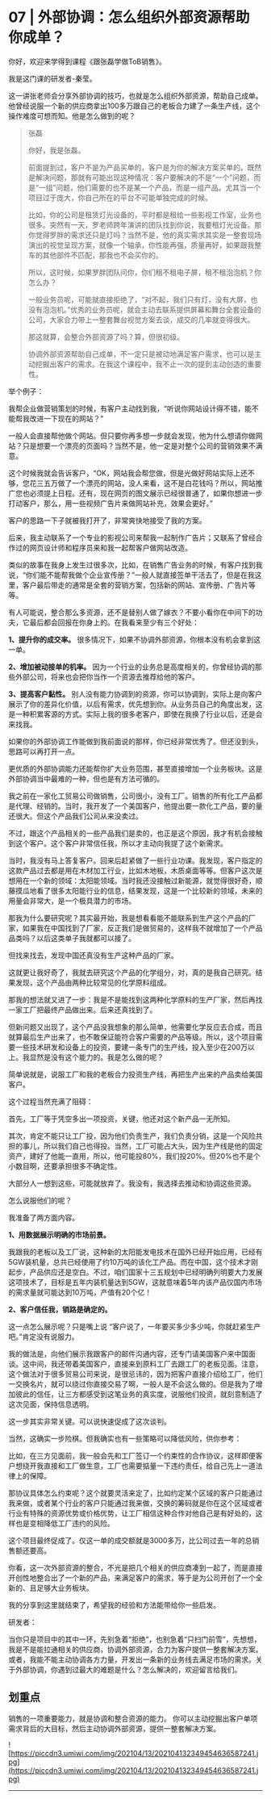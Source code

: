 # 07 | 外部协调：怎么组织外部资源帮助你成单？

你好，欢迎来学得到课程《跟张磊学做ToB销售》。

我是这门课的研发者-秦莹。

这一讲张老师会分享外部协调的技巧，也就是怎么组织外部资源，帮助自己成单。他曾经说服一个新的供应商拿出100多万跟自己的老板合力建了一条生产线，这个操作难度可想而知。他是怎么做到的呢？

> 张磊
> 
> 你好，我是张磊。
> 
> 前面提到过，客户不是为产品买单的，客户是为你的解决方案买单的。既然是解决问题，那就有可能出现这种情况：客户要解决的不是“一个”问题，而是“一组”问题，他们需要的也不是某一个产品，而是一组产品。尤其当一个项目过于庞大，你自己所在的平台不可能单独完成的时候。
> 
> 比如，你的公司是租赁灯光设备的，平时都是租给一些影视工作室，业务也很多。突然有一天，罗老师跨年演讲的团队找到你说，我要租灯光设备。那你觉得罗胖的需求还只是灯吗？当然不是，他的真实需求其实是一整套现场演出的视觉呈现方案，就像一个轴承，你性能再强，质量再好，如果跟我整车的其他部件不匹配，那我也不会买你的。
> 
> 所以，这时候，如果罗胖团队问你，你们租不租电子屏，租不租泡泡机？你怎么办？
> 
> 一般业务员呢，可能就直接拒绝了，“对不起，我们只有灯，没有大屏，也没有泡泡机。”优秀的业务员呢，就会主动去联系提供屏幕和舞台全套设备的公司，大家合力带上一整套舞台视觉方案去谈，成交的几率就变得很大。
> 
> 那这就算，会整合外部资源了吗？算，但很初级。
> 
> 协调外部资源帮助自己成单，不一定只是被动地满足客户需求，也可以是主动挖掘出客户的需求。在我这个课程中，我不止一次的提到主动创造的重要性。

举个例子：

我帮企业做营销策划的时候，有客户主动找到我，“听说你网站设计得不错，能不能帮我改进一下现在的网站？”

一般人会直接帮他做个网站。但只要你再多想一步就会发现，他为什么想请你做网站？只是想要一个漂亮的页面吗？当然不是，他一定是对整个公司的营销效果不满意。

这个时候我就会告诉客户，“OK，网站我会帮您做，但是光做好网站实际上还不够，您花三五万做了一个漂亮的网站，没人来看，这不是白花钱吗？所以，网站推广您也必须提上日程。还有，现在网页的图文展示已经很普通了，如果你想进一步打动客户，那么，用一些视频广告片来做网站补充，效果会更好。”

客户的思路一下子就被我打开了，非常爽快地接受了我的方案。

后来，我主动联系了一个专业的影视公司来帮我一起制作广告片；又联系了曾经合作过的网页设计师和程序员来和我一起帮客户做网站改造。

类似的故事在我身上发生过很多次，比如，在销售广告业务的时候，有客户找到我说，“你们能不能帮我做个企业宣传册？”一般人就直接签单干活去了，但是在我这里，客户最后带走的通常是全套的营销方案，包括新的网站、宣传册、广告片等等。

有人可能说，整合那么多资源，还不是替别人做了嫁衣？不要小看你在中间下的功夫，它最后都会回报在你身上的。在我看来至少有三个好处：

 **1、提升你的成交率。** 很多情况下，如果不协调外部资源，你根本没有机会拿到这一单。

 **2、增加被动接单的机率。** 因为一个行业的业务总是高度相关的，你曾经协调的那些外部公司，将来也会把你当作一个资源去推荐给他的客户。

 **3、提高客户黏性。** 别人没有能力协调到的资源，你可以协调到，实际上是向客户展示了你的差异化价值，以后有需求，优先想到你。从业务员自己的角度出发，这是一种积累客源的方式。实际上我的很多老客户，即使在我换了行业以后，还是会来找我。

如果你的外部协调工作能做到我前面说的那样，你已经非常优秀了。但还没到头，思路可以再打开一点。

更优质的外部协调能力还能帮你扩大业务范围，甚至直接增加一个业务板块。这是外部协调当中最难的一种，但也是有方法可循的。  

我之前在一家化工贸易公司做销售，公司很小，没有工厂。销售的所有化工产品都是代理、经销的。当时，我开发了一个美国客户，他提出要一款化工产品，要的量还很大。但这个产品我们公司从来没卖过。

不过，跟这个产品相关的一些产品我们是卖的，也正是这个原因，我才有机会接触到这个客户。这个客户非常信任我，所以才主动向我提了这个新需求。

当时，我没有马上答复客户。回来后赶紧做了一些行业功课。我发现，客户指定的这款产品过去都是用在木材加工行业，比如木地板，木质桌面等等。但客户这次是想用在一个新的领域：太阳能领域。当时我还没接触过新能源，就觉得很好奇，顺藤摸瓜地看了很多太阳能行业的信息，结果发现，这是一个比较新的领域，未来的用量会非常大，是一个极具潜力的市场。

那我为什么要研究呢？其实最开始，我是想看看能不能联系到生产这个产品的厂家，如果我在中国找到了厂家，反正我们是做贸易的，这样我不就增加了一个产品品类吗？以后这类单子我就都可以接了。

但找来找去，发现中国还真没有生产这种产品的厂家。

这就更让我好奇了，我就去研究这个产品的化学组分，对，真的是我自己研究。结果发现，这个产品由两种比较常见的化学原料组成。

那我的想法就又进了一步：我是不是能找到这两种化学原料的生产厂家，然后再找一家工厂把最终产品做出来。后来还真找到了。

但新问题又出现了，这个产品没我想象的那么简单，他需要化学反应去合成，而且就算最后生产出来了，也不敢保证能符合客户需要的产品等级。所以，这个项目需要一些技术研发和设备上的投资，要建一条专门的生产线，投入至少在200万以上。我显然是没有这个能力的。我是怎么做的呢？

简单说就是，说服工厂和我的老板合力投资生产线，再把生产出来的产品卖给美国客户。

这个过程当然充满了阻碍：

首先，工厂等于凭空多出一项投资，关键，他还对这个新产品一无所知。

其次，肯定不能只让工厂投，因为他们负责生产，我们负责分销，这是一个风险共担的事儿，所以我们自己也得投。当然，工厂可能占大头，因为生产线是他的固定资产，建好了他能一直用，所以，他可能投80%，我们投20%。但20%也不是个小数目啊，还要承担很多不确定性。

大部分人一想到这些，可能就放弃了。我没有，我选择去推动和协调这些资源。

怎么说服他们的呢？

我准备了两方面内容。

 **1、用数据展示明确的市场前景。**

我跟我的老板以及工厂说，这种新的太阳能发电技术在国外已经开始应用，已经有5GW装机量，总共已经使用了约10万吨的该化工产品。而在中国，这个技术才刚起步，产品供应还是空白。不过，咱们国家十三五规划中已经明确列明要大力发展这项技术了，目标是五年内装机量达到5GW，这就意味着5年内该产品仅国内市场的需求量就可能达到10万吨，产值有20个亿！

 **2、客户信任我，销路是确定的。**

这一点怎么展示呢？只是嘴上说 “客户说了，一年要买多少多少吨，你就赶紧生产吧。”肯定没有说服力。

我的做法是，向他们展示我跟客户的邮件沟通内容，还专门请美国客户来中国面谈。这中间，我还带着美国客户，直接来到原料工厂去跟工厂的老板见面。注意，这个做法对于很多贸易公司来说，是很忌讳的，因为把客户直接介绍给工厂，他们一交换名片，就可以绕过你直接交易了啊，一般人是不会这么做的。但是我为了增加彼此的信任，让三方都感受到这笔业务的真实度，说服他们投资，就刻意制造了这次见面，保持信息透明。

这一步其实非常关键。可以说快速促成了这次谈判。

当然，这确实一步险棋。但我确实也有一些策略可以降低风险，供你参考：

比如，在三方见面前，我一般会先和工厂签订一个约束性的合作协议，这样即便客户想绕开我直接和工厂做生意，工厂也需要掂量一下违约责任，给自己先上一道法律上的保障。

那协议具体怎么约束呢？这个就要灵活来定了，比如约定某个区域的客户只能通过我来做，或者某个行业的客户只能通过我来做，交换的筹码就是你在这个区域或者行业有特殊的资源优势或价格优势，让工厂相信这种合作对他自己是有好处的，这样也是变相降低工厂违约的风险。

这个项目最终促成了。仅这一单的成交额就是3000多万，比公司过去一年的总销售额还要高。

你看，这一次外部资源的整合，不光是把几个相关的供应商凑到一起了，而是直接开创性地整合出了一个新的产品，来满足客户的需求，等于是为公司开创了一个全新的、且足够大业务板块。

我的分享到这里就结束了，希望我的经验和方法能带给你一些启发。

研发者：

当你只是项目中的其中一环，先别急着“拒绝”，也别急着“只扫门前雪”，先想想，我是不是能拉通相关的供应商，协调外部资源，合力为客户提供一整套解决方案。或者，我能不能主动协调各方力量，开发出一条新的业务线去满足市场的需求。关于外部协调，你遇到过最大的难题是什么？怎么解决的，欢迎留言给我们。

## 划重点

销售的一项重要能力，就是协调和整合资源的能力。
你可以主动挖掘出客户单项需求背后的大目标，然后主动协调外部资源，提供一整套解决方案。

![https://piccdn3.umiwi.com/img/202104/13/202104132349454636587241.jpg](https://piccdn3.umiwi.com/img/202104/13/202104132349454636587241.jpg)

---
